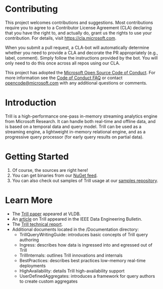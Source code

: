 
# Contributing

This project welcomes contributions and suggestions.  Most contributions require you to agree to a
Contributor License Agreement (CLA) declaring that you have the right to, and actually do, grant us
the rights to use your contribution. For details, visit https://cla.microsoft.com.

When you submit a pull request, a CLA-bot will automatically determine whether you need to provide
a CLA and decorate the PR appropriately (e.g., label, comment). Simply follow the instructions
provided by the bot. You will only need to do this once across all repos using our CLA.

This project has adopted the [Microsoft Open Source Code of Conduct](https://opensource.microsoft.com/codeofconduct/).
For more information see the [Code of Conduct FAQ](https://opensource.microsoft.com/codeofconduct/faq/) or
contact [opencode@microsoft.com](mailto:opencode@microsoft.com) with any additional questions or comments.

# Introduction

Trill is a high-performance one-pass in-memory streaming analytics engine from Microsoft Research. It can handle both real-time and offline data, and is based on a temporal data and query model. Trill can be used as a streaming engine, a lightweight in-memory relational engine, and as a progressive query processor (for early query results on partial data).

# Getting Started

1. Of course, the sources are right here!
2. You can get binaries from our [NuGet feed](https://www.nuget.org/packages/Trill/).
3. You can also check out samples of Trill usage at our [samples repository](https://github.com/Microsoft/TrillSamples).

# Learn More

- The [Trill paper](http://research.microsoft.com/pubs/231690/trill-vldb2015.pdf) appeared at VLDB.
- An [article](https://www.microsoft.com/en-us/research/wp-content/uploads/2016/07/trill-debull.pdf) on Trill appeared in the IEEE Data Engineering Bulletin.
- The [Trill technical report](http://research.microsoft.com/pubs/214609/trill-TR.pdf).
- Additional documents located in the /Documentation directory:
    - TrillQueryWritingGuide: introduces basic concepts of Trill query authoring
    - Ingress: describes how data is ingressed into and egressed out of Trill
    - TrillInternals: outlines Trill innovations and internals
    - BestPractices: describes best practices low-memory real-time deployments 
    - HighAvailability: details Trill high-availability support
    - UserDefinedAggregates: introduces a framework for query authors to create custom aggregates
